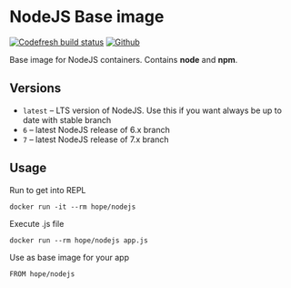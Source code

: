 # NodeJS Base image

[![Codefresh build status]( https://g.codefresh.io/api/badges/build?repoOwner=HopeUA&repoName=docker-nodejs&branch=6&pipelineName=main&accountName=hopeua&type=cf-1)]( https://g.codefresh.io/repositories/HopeUA/docker-nodejs/builds?filter=trigger:build;branch:6;service:592d25342326de000181b2b3~main) [![Github](https://img.shields.io/github/stars/HopeUA/docker-nodejs.svg?style=social&label=Star)](https://github.com/HopeUA/docker-nodejs)

Base image for NodeJS containers. Contains **node** and **npm**.

## Versions

* `latest` – LTS version of NodeJS. Use this if you want always be up to date with stable branch
* `6` – latest NodeJS release of 6.x branch
* `7` – latest NodeJS release of 7.x branch

## Usage

Run to get into REPL
    
    docker run -it --rm hope/nodejs

Execute .js file
    
    docker run --rm hope/nodejs app.js

Use as base image for your app

    FROM hope/nodejs
